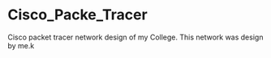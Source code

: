 # Cisco_Packe_Tracer
Cisco packet tracer network design of my College. This network was design by me.k
